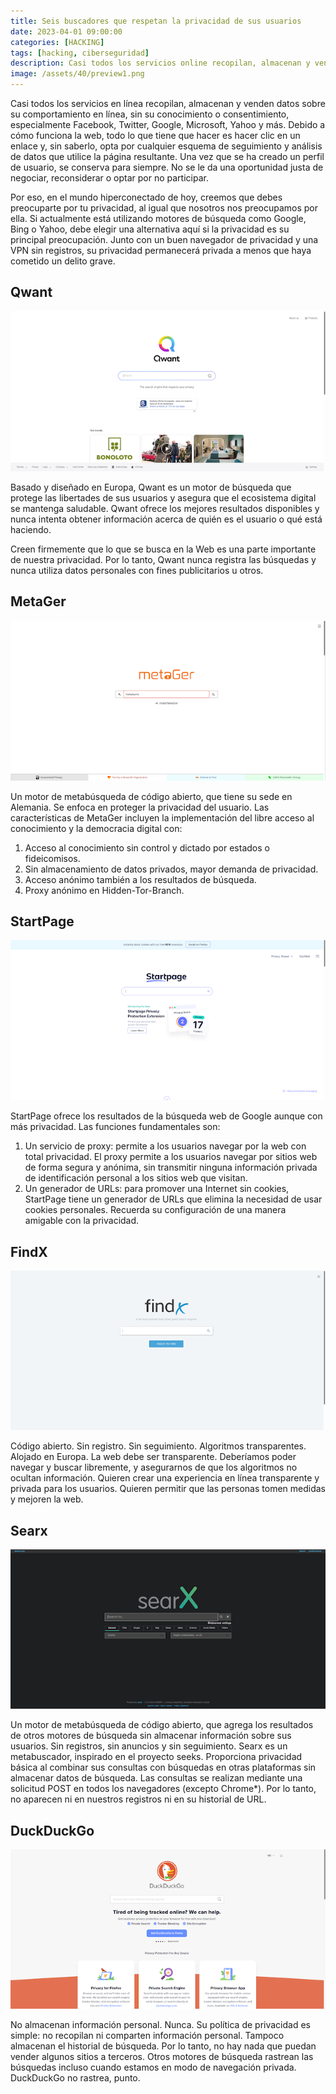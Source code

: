 ```yaml
---
title: Seis buscadores que respetan la privacidad de sus usuarios
date: 2023-04-01 09:00:00 
categories: [HACKING]
tags: [hacking, ciberseguridad]
description: Casi todos los servicios online recopilan, almacenan y venden nuestros datos sobre nuestro comportamiento en la Web, quizás con nuestro consentimiento al aceptar las políticas de cada sitio, pero a menudo sin nuestro conocimiento.
image: /assets/40/preview1.png
--- 
```


Casi todos los servicios en línea recopilan, almacenan y venden datos sobre su comportamiento en línea, sin su conocimiento o consentimiento, especialmente Facebook, Twitter, Google, Microsoft, Yahoo y más. Debido a cómo funciona la web, todo lo que tiene que hacer es hacer clic en un enlace y, sin saberlo, opta por cualquier esquema de seguimiento y análisis de datos que utilice la página resultante. Una vez que se ha creado un perfil de usuario, se conserva para siempre. No se le da una oportunidad justa de negociar, reconsiderar o optar por no participar.

Por eso, en el mundo hiperconectado de hoy, creemos que debes preocuparte por tu privacidad, al igual que nosotros nos preocupamos por ella. Si actualmente está utilizando motores de búsqueda como Google, Bing o Yahoo, debe elegir una alternativa aquí si la privacidad es su principal preocupación. Junto con un buen navegador de privacidad y una VPN sin registros, su privacidad permanecerá privada a menos que haya cometido un delito grave.

## Qwant

![Imagen 01](/assets/40/041.png)

Basado y diseñado en Europa, Qwant es un motor de búsqueda que protege las libertades de sus usuarios y asegura que el ecosistema digital se mantenga saludable. Qwant ofrece los mejores resultados disponibles y nunca intenta obtener información acerca de quién es el usuario o qué está haciendo.

Creen firmemente que lo que se busca en la Web es una parte importante de nuestra privacidad. Por lo tanto, Qwant nunca registra las búsquedas y nunca utiliza datos personales con fines publicitarios u otros.

## MetaGer

![Imagen 02](/assets/40/042.png)

Un motor de metabúsqueda de código abierto, que tiene su sede en Alemania. Se enfoca en proteger la privacidad del usuario. Las características de MetaGer incluyen la implementación del libre acceso al conocimiento y la democracia digital con:

1. Acceso al conocimiento sin control y dictado por estados o fideicomisos.
2. Sin almacenamiento de datos privados, mayor demanda de privacidad.
3. Acceso anónimo también a los resultados de búsqueda.
4. Proxy anónimo en Hidden-Tor-Branch.

## StartPage

![Imagen 03](/assets/40/043.png)

StartPage ofrece los resultados de la búsqueda web de Google aunque con más privacidad. Las funciones fundamentales son:

1. Un servicio de proxy: permite a los usuarios navegar por la web con total privacidad. El proxy permite a los usuarios navegar por sitios web de forma segura y anónima, sin transmitir ninguna información privada de identificación personal a los sitios web que visitan.
2. Un generador de URLs: para promover una Internet sin cookies, StartPage tiene un generador de URLs que elimina la necesidad de usar cookies personales. Recuerda su configuración de una manera amigable con la privacidad.

## FindX

![Imagen 04](/assets/40/044.png)

Código abierto. Sin registro. Sin seguimiento. Algoritmos transparentes. Alojado en Europa. La web debe ser transparente. Deberíamos poder navegar y buscar libremente, y asegurarnos de que los algoritmos no ocultan información. Quieren crear una experiencia en línea transparente y privada para los usuarios. Quieren permitir que las personas tomen medidas y mejoren la web.

## Searx

![Imagen 05](/assets/40/045.png)

Un motor de metabúsqueda de código abierto, que agrega los resultados de otros motores de búsqueda sin almacenar información sobre sus usuarios. Sin registros, sin anuncios y sin seguimiento. Searx es un metabuscador, inspirado en el proyecto seeks. Proporciona privacidad básica al combinar sus consultas con búsquedas en otras plataformas sin almacenar datos de búsqueda. Las consultas se realizan mediante una solicitud POST en todos los navegadores (excepto Chrome*). Por lo tanto, no aparecen ni en nuestros registros ni en su historial de URL.

## DuckDuckGo

![Imagen 06](/assets/40/046.png)

No almacenan información personal. Nunca. Su política de privacidad es simple: no recopilan ni comparten información personal. Tampoco almacenan el historial de búsqueda. Por lo tanto, no hay nada que puedan vender algunos sitios a terceros. Otros motores de búsqueda rastrean las búsquedas incluso cuando estamos en modo de navegación privada. DuckDuckGo no rastrea, punto.
